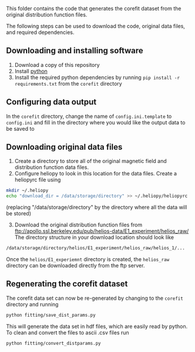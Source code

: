 This folder contains the code that generates the corefit dataset from the
original distribution function files.

The following steps can be used to download the code, original data files, and
required dependencies.

Downloading and installing software
-----------------------------------
1. Download a copy of this repository
2. Install [python](https://www.python.org/)
3. Install the required python dependencies by running
`pip install -r requirements.txt` from the `corefit` directory

Configuring data output
-----------------------
In the `corefit` directory, change the name of
`config.ini.template` to `config.ini` and fill in the directory where you
would like the output data to be saved to

Downloading original data files
-------------------------------
1. Create a directory to store all of the original magnetic field and
distribution function data files.
2. Configure heliopy to look in this location for the data files. Create
a heliopyrc file using
```bash
mkdir ~/.heliopy
echo "download_dir = /data/storage/directory" >> ~/.heliopy/heliopyrc
```
(replacing "/data/storage/directory" by the directory where all the data will
be stored)

3. Download the original distribution function files from ftp://apollo.ssl.berkeley.edu/pub/helios-data/E1_experiment/helios_raw/
The directory structure in your download location should look like
```bash
/data/storage/directory/helios/E1_experiment/helios_raw/helios_1/...
```
Once the `helios/E1_experiemnt` directory is created, the `helios_raw` directory
can be downloaded directly from the ftp server.

Regenerating the corefit dataset
--------------------------------
The corefit data set can now be re-generated by changing to the
`corefit` directory and running

```bash
python fitting/save_dist_params.py
```

This will generate the data set in hdf files, which are easily read by python.
To clean and convert the files to ascii .csv files run

```bash
python fitting/convert_distparams.py
```
